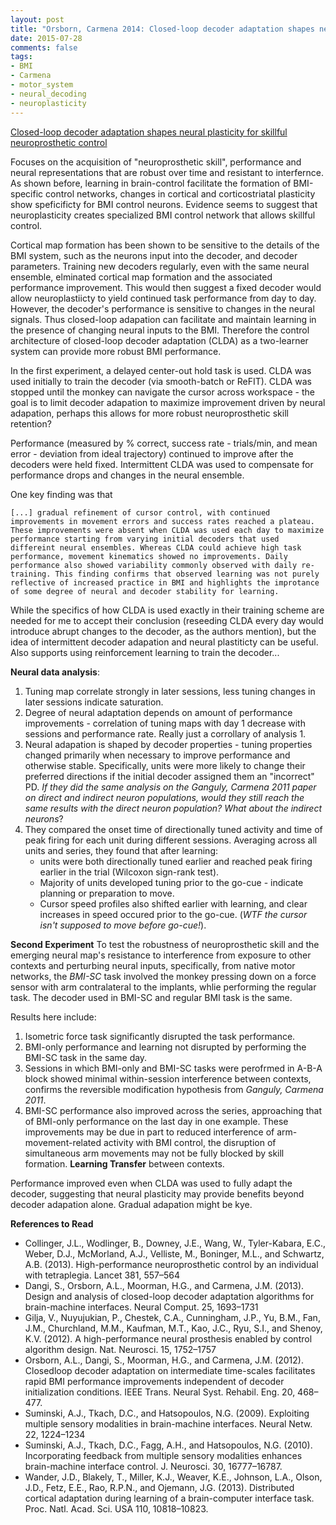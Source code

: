 ```yaml
---
layout: post
title: "Orsborn, Carmena 2014: Closed-loop decoder adaptation shapes neural plasticity for skillful neuroprosthetic control"
date: 2015-07-28
comments: false
tags:
- BMI
- Carmena
- motor_system
- neural_decoding
- neuroplasticity
---
```


[Closed-loop decoder adaptation shapes neural plasticity for skillful neuroprosthetic control](http://www.cell.com/neuron/abstract/S0896-6273(14)00363-8)

Focuses on the acquisition of "neuroprosthetic skill", performance and neural representations that are robust over time and resistant to interfernce. As shown before, learning in brain-control facilitate the formation of BMI-specific control networks, changes in cortical and corticostriatal plasticity show speficificty for BMI control neurons. Evidence seems to suggest that neuroplasticity creates specialized BMI control network that allows skillful control.

Cortical map formation has been shown to be sensitive to the details of the BMI system, such as the neurons input into the decoder, and decoder parameters. Training new decoders regularly, even with the same neural ensemble, elminated cortical map formation and the associated performance improvement. This would then suggest a fixed decoder would allow neuroplastiicty to yield continued task performance from day to day. However, the decoder's performance is sensitive to changes in the neural signals. Thus closed-loop adapation can facilitate and maintain learning in the presence of changing neural inputs to the BMI. Therefore the control architecture of closed-loop decoder adaptation (CLDA) as a two-learner system can provide more robust BMI performance. 

In the first experiment, a delayed center-out hold task is used. CLDA was used initially to train the decoder (via smooth-batch or ReFIT). CLDA was stopped until the monkey can navigate the cursor across workspace - the goal is to limit decoder adapation to maximize improvement driven by neural adapation, perhaps this allows for more robust neuroprosthetic skill retention?

Performance (measured by % correct, success rate - trials/min, and mean error - deviation from ideal trajectory) continued to improve after the decoders were held fixed. Intermittent CLDA was used to compensate for performance drops and changes in the neural ensemble.

One key finding was that 
    
    [...] gradual refinement of cursor control, with continued improvements in movement errors and success rates reached a plateau. These improvements were absent when CLDA was used each day to maximize performance starting from varying initial decoders that used differeint neural ensembles. Whereas CLDA could achieve high task performance, movement kinematics showed no improvements. Daily performance also showed variability commonly observed with daily re-training. This finding confirms that observed learning was not purely reflective of increased practice in BMI and highlights the improtance of some degree of neural and decoder stability for learning.

While the specifics of how CLDA is used exactly in their training scheme are needed for me to accept their conclusion (reseeding CLDA every day would introduce abrupt changes to the decoder, as the authors mention), but the idea of intermittent decoder adapation and neural plastiticty can be useful. Also supports using reinforcement learning to train the decoder...

**Neural data analysis**:

1. Tuning map correlate strongly in later sessions, less tuning changes in later sessions indicate saturation.
2. Degree of neural adaptation depends on amount of performance improvements - correlation of tuning maps with day 1 decrease with sessions and performance rate. Really just a corrollary of analysis 1.
3. Neural adapation is shaped by decoder properties - tuning properties changed primarily when necessary to improve performance and otherwise stable. Specifically, units were more likely to change their preferred directions if the initial decoder assigned them an "incorrect" PD. *If they did the same analysis on the Ganguly, Carmena 2011 paper on direct and indirect neuron populations, would they still reach the same results with the direct neuron population? What about the indirect neurons*?
4. They compared the onset time of directionally tuned activity and time of peak firing for each unit during different sessions. Averaging across all units and series, they found that after learning:  
    * units were both directionally tuned earlier and reached peak firing earlier in the trial (Wilcoxon sign-rank test).
    * Majority of units developed tuning prior to the go-cue - indicate planning or preparation to move.
    * Cursor speed profiles also shifted earlier with learning, and clear increases in speed occured prior to the go-cue. (*WTF the cursor isn't supposed to move before go-cue!*).

**Second Experiment**
To test the robustness of neuroprosthetic skill and the emerging neural map's resistance to interference from exposure to other contexts and perturbing neural inputs, specifically, from native motor networks, the *BMI-SC* task involved the monkey pressing down on a force sensor with arm contralateral to the implants, whlie performing the regular task. The decoder used in BMI-SC and regular BMI task is the same.

Results here include:
1. Isometric force task significantly disrupted the task performance.
2. BMI-only performance and learning not disrupted by performing the BMI-SC task in the same day.
3. Sessions in which BMI-only and BMI-SC tasks were perofrmed in A-B-A block showed minimal within-session interference between contexts, confirms the reversible modification hypothesis from *Ganguly, Carmena 2011*.
4. BMI-SC performance also improved across the series, approaching that of BMI-only performance on the last day in one example. These improvements may be due in part to reduced interference of arm-movement-related activity with BMI control, the disruption of simultaneous arm movements may not be fully blocked by skill formation. **Learning Transfer** between contexts.

Performance improved even when CLDA was used to fully adapt the decoder, suggesting that neural plasticity may provide benefits beyond decoder adapation alone. Gradual adapation might be kye.

**References to Read**

* Collinger, J.L., Wodlinger, B., Downey, J.E., Wang, W., Tyler-Kabara, E.C., Weber, D.J., McMorland, A.J., Velliste, M., Boninger, M.L., and Schwartz, A.B. (2013). High-performance neuroprosthetic control by an individual with tetraplegia. Lancet 381, 557–564
* Dangi, S., Orsborn, A.L., Moorman, H.G., and Carmena, J.M. (2013). Design and analysis of closed-loop decoder adaptation algorithms for brain-machine interfaces. Neural Comput. 25, 1693–1731
* Gilja, V., Nuyujukian, P., Chestek, C.A., Cunningham, J.P., Yu, B.M., Fan, J.M., Churchland, M.M., Kaufman, M.T., Kao, J.C., Ryu, S.I., and Shenoy, K.V. (2012). A high-performance neural prosthesis enabled by control algorithm design. Nat. Neurosci. 15, 1752–1757
* Orsborn, A.L., Dangi, S., Moorman, H.G., and Carmena, J.M. (2012). Closedloop decoder adaptation on intermediate time-scales facilitates rapid BMI performance improvements independent of decoder initialization conditions. IEEE Trans. Neural Syst. Rehabil. Eng. 20, 468–477.
* Suminski, A.J., Tkach, D.C., and Hatsopoulos, N.G. (2009). Exploiting multiple sensory modalities in brain-machine interfaces. Neural Netw. 22, 1224–1234
* Suminski, A.J., Tkach, D.C., Fagg, A.H., and Hatsopoulos, N.G. (2010). Incorporating feedback from multiple sensory modalities enhances brain-machine interface control. J. Neurosci. 30, 16777–16787.
* Wander, J.D., Blakely, T., Miller, K.J., Weaver, K.E., Johnson, L.A., Olson, J.D., Fetz, E.E., Rao, R.P.N., and Ojemann, J.G. (2013). Distributed cortical adaptation during learning of a brain-computer interface task. Proc. Natl. Acad. Sci. USA 110, 10818–10823.
